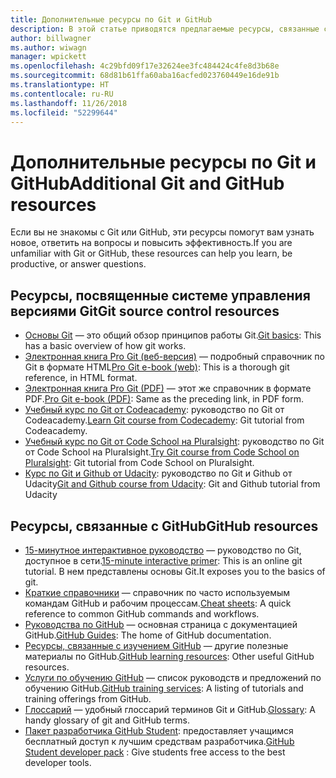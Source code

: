 ```yaml
---
title: Дополнительные ресурсы по Git и GitHub
description: В этой статье приводятся предлагаемые ресурсы, связанные с изучением Git и GitHub для участия в разработке документации на сайте docs.microsoft.com.
author: billwagner
ms.author: wiwagn
manager: wpickett
ms.openlocfilehash: 4c29bfd09f17e32624ee3fc484424c4fe8d3b68e
ms.sourcegitcommit: 68d81b61ffa60aba16acfed023760449e16de91b
ms.translationtype: HT
ms.contentlocale: ru-RU
ms.lasthandoff: 11/26/2018
ms.locfileid: "52299644"
---
```

# <a name="additional-git-and-github-resources"></a><span data-ttu-id="a2473-103">Дополнительные ресурсы по Git и GitHub</span><span class="sxs-lookup"><span data-stu-id="a2473-103">Additional Git and GitHub resources</span></span>

<span data-ttu-id="a2473-104">Если вы не знакомы с Git или GitHub, эти ресурсы помогут вам узнать новое, ответить на вопросы и повысить эффективность.</span><span class="sxs-lookup"><span data-stu-id="a2473-104">If you are unfamiliar with Git or GitHub, these resources can help you learn, be productive, or answer questions.</span></span>

## <a name="git-source-control-resources"></a><span data-ttu-id="a2473-105">Ресурсы, посвященные системе управления версиями Git</span><span class="sxs-lookup"><span data-stu-id="a2473-105">Git source control resources</span></span>

- <span data-ttu-id="a2473-106">[Основы Git](https://go.microsoft.com/fwlink/?linkid=853939) — это общий обзор принципов работы Git.</span><span class="sxs-lookup"><span data-stu-id="a2473-106">[Git basics](https://go.microsoft.com/fwlink/?linkid=853939): This has a basic overview of how git works.</span></span>
- <span data-ttu-id="a2473-107">[Электронная книга Pro Git (веб-версия)](https://go.microsoft.com/fwlink/?linkid=853940) — подробный справочник по Git в формате HTML</span><span class="sxs-lookup"><span data-stu-id="a2473-107">[Pro Git e-book (web)](https://go.microsoft.com/fwlink/?linkid=853940): This is a thorough git reference, in HTML format.</span></span>
- <span data-ttu-id="a2473-108">[Электронная книга Pro Git (PDF)](https://progit2.s3.amazonaws.com/en/2016-03-22-f3531/progit-en.1084.pdf) — этот же справочник в формате PDF.</span><span class="sxs-lookup"><span data-stu-id="a2473-108">[Pro Git e-book (PDF)](https://progit2.s3.amazonaws.com/en/2016-03-22-f3531/progit-en.1084.pdf): Same as the preceding link, in PDF form.</span></span>
- <span data-ttu-id="a2473-109">[Учебный курс по Git от Codeacademy](https://www.codecademy.com/learn/learn-git): руководство по Git от Codeacademy.</span><span class="sxs-lookup"><span data-stu-id="a2473-109">[Learn Git course from Codecademy](https://www.codecademy.com/learn/learn-git): Git tutorial from Codeacademy.</span></span>
- <span data-ttu-id="a2473-110">[Учебный курс по Git от Code School на Pluralsight](https://www.pluralsight.com/courses/code-school-git-real): руководство по Git от Code School на Pluralsight.</span><span class="sxs-lookup"><span data-stu-id="a2473-110">[Try Git course from Code School on Pluralsight](https://www.pluralsight.com/courses/code-school-git-real): Git tutorial from Code School on Pluralsight.</span></span>
- <span data-ttu-id="a2473-111">[Курс по Git и Github от Udacity](https://www.udacity.com/course/how-to-use-git-and-github--ud775): руководство по Git и Github от Udacity</span><span class="sxs-lookup"><span data-stu-id="a2473-111">[Git and Github course from Udacity](https://www.udacity.com/course/how-to-use-git-and-github--ud775): Git and Github tutorial from Udacity</span></span>

## <a name="github-resources"></a><span data-ttu-id="a2473-112">Ресурсы, связанные с GitHub</span><span class="sxs-lookup"><span data-stu-id="a2473-112">GitHub resources</span></span>

- <span data-ttu-id="a2473-113">[15-минутное интерактивное руководство](https://try.github.io/) — руководство по Git, доступное в сети.</span><span class="sxs-lookup"><span data-stu-id="a2473-113">[15-minute interactive primer](https://try.github.io/): This is an online git tutorial.</span></span> <span data-ttu-id="a2473-114">В нем представлены основы Git.</span><span class="sxs-lookup"><span data-stu-id="a2473-114">It exposes you to the basics of git.</span></span>
- <span data-ttu-id="a2473-115">[Краткие справочники](https://go.microsoft.com/fwlink/?linkid=853941) — справочник по часто используемым командам GitHub и рабочим процессам.</span><span class="sxs-lookup"><span data-stu-id="a2473-115">[Cheat sheets](https://go.microsoft.com/fwlink/?linkid=853941): A quick reference to common GitHub commands and workflows.</span></span>
- <span data-ttu-id="a2473-116">[Руководства по GitHub](https://guides.github.com/) — основная страница с документацией GitHub.</span><span class="sxs-lookup"><span data-stu-id="a2473-116">[GitHub Guides](https://guides.github.com/): The home of GitHub documentation.</span></span>
- <span data-ttu-id="a2473-117">[Ресурсы, связанные с изучением GitHub](https://help.github.com/articles/git-and-github-learning-resources/) — другие полезные материалы по GitHub.</span><span class="sxs-lookup"><span data-stu-id="a2473-117">[GitHub learning resources](https://help.github.com/articles/git-and-github-learning-resources/): Other useful GitHub resources.</span></span>
- <span data-ttu-id="a2473-118">[Услуги по обучению GitHub](https://services.github.com/training/) — список руководств и предложений по обучению GitHub.</span><span class="sxs-lookup"><span data-stu-id="a2473-118">[GitHub training services](https://services.github.com/training/): A listing of tutorials and training offerings from GitHub.</span></span>
- <span data-ttu-id="a2473-119">[Глоссарий](https://help.github.com/articles/github-glossary) — удобный глоссарий терминов Git и GitHub.</span><span class="sxs-lookup"><span data-stu-id="a2473-119">[Glossary](https://help.github.com/articles/github-glossary): A handy glossary of git and GitHub terms.</span></span>
- <span data-ttu-id="a2473-120">[Пакет разработчика GitHub Student](https://education.github.com/pack): предоставляет учащимся бесплатный доступ к лучшим средствам разработчика.</span><span class="sxs-lookup"><span data-stu-id="a2473-120">[GitHub Student developer pack](https://education.github.com/pack) : Give students free access to the best developer tools.</span></span>

